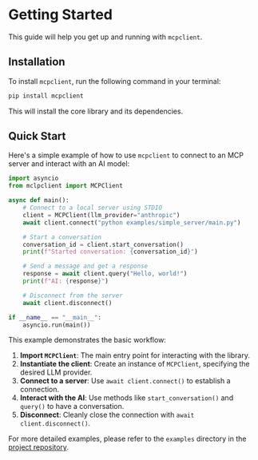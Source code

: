 # Getting Started

This guide will help you get up and running with `mcpclient`.

## Installation

To install `mcpclient`, run the following command in your terminal:

```bash
pip install mcpclient
```

This will install the core library and its dependencies.

## Quick Start

Here's a simple example of how to use `mcpclient` to connect to an MCP server and interact with an AI model:

```python
import asyncio
from mclpclient import MCPClient

async def main():
    # Connect to a local server using STDIO
    client = MCPClient(llm_provider="anthropic")
    await client.connect("python examples/simple_server/main.py")

    # Start a conversation
    conversation_id = client.start_conversation()
    print(f"Started conversation: {conversation_id}")

    # Send a message and get a response
    response = await client.query("Hello, world!")
    print(f"AI: {response}")

    # Disconnect from the server
    await client.disconnect()

if __name__ == "__main__":
    asyncio.run(main())
```

This example demonstrates the basic workflow:

1.  **Import `MCPClient`**: The main entry point for interacting with the library.
2.  **Instantiate the client**: Create an instance of `MCPClient`, specifying the desired LLM provider.
3.  **Connect to a server**: Use `await client.connect()` to establish a connection.
4.  **Interact with the AI**: Use methods like `start_conversation()` and `query()` to have a conversation.
5.  **Disconnect**: Cleanly close the connection with `await client.disconnect()`.

For more detailed examples, please refer to the `examples` directory in the [project repository](https://github.com/2796gaurav/mcpclient). 